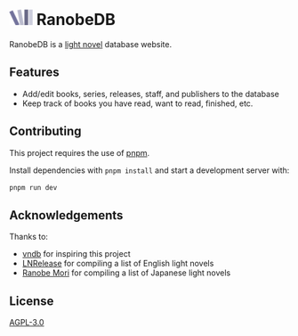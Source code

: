# ![RanobeDB logo](./static/rndb_logo.png) RanobeDB

RanobeDB is a [light novel](https://en.wikipedia.org/wiki/Light_novel) database website.

## Features

- Add/edit books, series, releases, staff, and publishers to the database
- Keep track of books you have read, want to read, finished, etc.

## Contributing

This project requires the use of [pnpm](https://pnpm.io/).

Install dependencies with `pnpm install` and start a development server with:

```bash
pnpm run dev
```

## Acknowledgements

Thanks to:

- [vndb](https://vndb.org/) for inspiring this project
- [LNRelease](https://github.com/LNRelease/lnrelease.github.io) for compiling a list of English light novels
- [Ranobe Mori](https://ranobe-mori.net/) for compiling a list of Japanese light novels

## License

[AGPL-3.0](LICENSE.txt)
